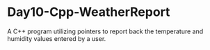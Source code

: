 # Day10-Cpp-WeatherReport
A C++ program utilizing pointers to report back the temperature and humidity values entered by a user.
